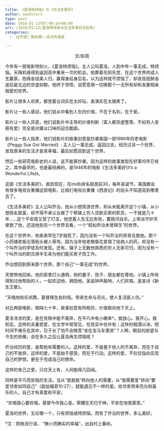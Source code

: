 ```yaml
---
title: 《夏洛特烦恼》与《生活多美好》
author: sweditor3
type: post
date: 2016-01-12T07:09:14+00:00
url: /2016/01/12/夏洛特烦恼与生活多美好文赵周/
categories:
  - 《@守望》第86期——务求传福音

---
```

<p style="text-align: center;">
  文/赵周
</p>

今年有一部电影特别火，《夏洛特烦恼》。主人公叫夏洛，人到中年一事无成，特烦恼。天降机缘得到返回高中重来一次的机会，他靠着先知先觉，在这个世界终成人生赢家。抱得金钱美人归，赢得身前身后名，以为这样就不烦恼了，却发现纸醉金迷后是无边的空虚抑郁。他终于领悟，说愿意用一切换那个一无所有却和发妻相亲相爱的世界。 

影片让很多人欢笑，都觉着台词实在太好玩、表演实在太搞笑了。 

影片让一些人感动，他们说从中看到人生的价值，不在于名利，在于爱。 

影片让一些人厌恶，他们说影片中主导的价值判断（富人都空虚堕落，不如穷人安稳有爱）完全是对庸众口味的迎合跪舔。 

影片让一些人指责，他们说影片的故事创意是抄袭美国一部1986年的老电影《Peggy Sue Got Married》: 主人公一事无成，返回过去，经历过另一个世界，发现原来的生活才是真幸福，最后如愿回到这个世界。 

然后一些研究电影史的人说，这不能算抄袭，因为这样的故事类型在好莱坞早已有之，其中最早的，也是最经典的，是1946年的电影《生活多美好(It&rsquo;s a Wonderful Life)》。 

这部《生活多美好》，直到现在，在imdb排名稳居前30，每年圣诞节，美国都会有很多电视台重播这部电影，比咱们电视台重播《西游记》的劲头不知道高到哪里去了。 

《生活多美好》主人公叫乔治，他从小想周游世界，却从未能离开这个小镇，从小想扬名致富，却不得不承父业做了个帮镇上穷人贷款买房的职员，一干就是几十年&hellip;&hellip;这个平安夜又受了打击，他觉着人生无比失败，要跳河自杀。上帝派守护天使救了他，还送他到另一个世界去看，一个&ldquo;假如乔治未曾降生&rdquo;的世界。 

在这个世界中，他弟弟早在7岁就死了，因为没有一个叫乔治的哥哥去救他。那个小药铺老板沦落街头被人辱骂，因为当年他老眼昏花拿错了给病人的药，却没有一个叫乔治的学徒及时发现。还有，镇子上无数他熟悉的穷人无家可归，因为没有一个叫乔治的职员用半生来为他们能买房子而工作。
	  
乔治想回到原来那个世界。那个自己&ldquo;一事无成&rdquo;的世界。
	  
天使带他回来。他的家里灯火通明，他的妻子、孩子、朋友都在等他。小镇上所有得到过他帮助的人，一起欢迎他、拥抱他。圣诞钟声敲响，人们欢唱，是圣诗《新生王歌》。 

&ldquo;天唱地和乐欢腾，基督降生伯利恒。带来生命与亮光，使人复活医人伤。&rdquo;&nbsp; 

对比两部电影，相隔七十年，故事创意有所相仿，价值取向地下天上。 

夏洛寻求的爱，是在贫贱中能不离弃，在平凡中有小确幸*。我放心。我开心。我知足。这样的夫妻恩爱，在文学中常常见，在现实中也许有；这样的相濡以沫，短时间不难乐在其中，日子长了怕不会暗羡&ldquo;坐在宝马车里哭&rdquo;？人啊，眼目的欲望与今生的骄傲，会在多久之后让夏洛再生烦恼呢？ 

乔治经历的爱，是帮助有需要的人。这样的爱，不是基于他人的不离弃，而在于自己的不放弃。这样的爱，不是始于感受，而在于行动。这样的爱，不仅仅指向实现自己的梦想，更在于完成自己的使命。 

这样的舍己之爱，只应天上有，人间能得几回闻。 

同样是平凡而贫贱的生活，当从&ldquo;我我我&rdquo;转向他人的需要，从&ldquo;我需要爱&rdquo;转向&ldquo;要爱邻舍如同自己&rdquo;（路加福音10:27），就能遇见不一样的爱。给邻舍带来亮光和喜乐的人，自己才有真爱和平安。 

&nbsp;&ldquo;欢唱我心要欢唱，基督今作我心皇。荣耀在天归于神，平安在地我蒙恩。&rdquo;
	  
夏洛的世界，无论哪一个，只有烦恼或特烦恼。而有了乔治的世界，多么美好。 

*注：网络流行语， &ldquo;微小而确实的幸福&rdquo;，出自村上春树。